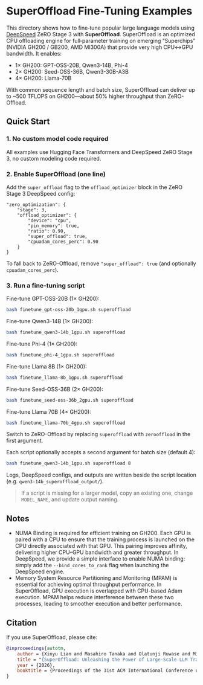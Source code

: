 
# SuperOffload Fine-Tuning Examples

This directory shows how to fine‑tune popular large language models using [DeepSpeed](https://www.deepspeed.ai/) ZeRO Stage 3 with **SuperOffload**. SuperOffload is an optimized CPU offloading engine for full‑parameter training on emerging “Superchips” (NVIDIA GH200 / GB200, AMD MI300A) that provide very high CPU↔GPU bandwidth. It enables:

* 1× GH200: GPT-OSS-20B, Qwen3-14B, Phi-4
* 2× GH200: Seed-OSS-36B, Qwen3-30B-A3B
* 4× GH200: Llama-70B

With common sequence length and batch size, SuperOffload can deliver up to ~500 TFLOPS on GH200—about 50% higher throughput than ZeRO-Offload.

## Quick Start

### 1. No custom model code required

All examples use Hugging Face Transformers and DeepSpeed ZeRO Stage 3, no custom modeling code required.

### 2. Enable SuperOffload (one line)

Add the `super_offload` flag to the `offload_optimizer` block in the ZeRO Stage 3 DeepSpeed config:

```jsonc
"zero_optimization": {
    "stage": 3,
    "offload_optimizer": {
        "device": "cpu",
        "pin_memory": true,
        "ratio": 0.90,
        "super_offload": true,
        "cpuadam_cores_perc": 0.90
    }
}
```

To fall back to ZeRO-Offload, remove `"super_offload": true` (and optionally `cpuadam_cores_perc`).

### 3. Run a fine-tuning script

Fine-tune GPT-OSS-20B (1× GH200):

```bash
bash finetune_gpt-oss-20b_1gpu.sh superoffload
```

Fine-tune Qwen3-14B (1× GH200):

```bash
bash finetune_qwen3-14b_1gpu.sh superoffload
```

Fine-tune Phi-4 (1× GH200):

```bash
bash finetune_phi-4_1gpu.sh superoffload
```

Fine-tune Llama 8B (1× GH200):

```bash
bash finetune_llama-8b_1gpu.sh superoffload
```

Fine-tune Seed-OSS-36B (2× GH200):

```bash
bash finetune_seed-oss-36b_2gpu.sh superoffload
```

Fine-tune Llama 70B (4× GH200):

```bash
bash finetune_llama-70b_4gpu.sh superoffload
```

Switch to ZeRO-Offload by replacing `superoffload` with `zerooffload` in the first argument.

Each script optionally accepts a second argument for batch size (default 4):

```bash
bash finetune_qwen3-14b_1gpu.sh superoffload 8
```

Logs, DeepSpeed configs, and outputs are written beside the script location (e.g. `qwen3-14b_superoffload_output/`).


> If a script is missing for a larger model, copy an existing one, change `MODEL_NAME`, and update output naming.


## Notes

* NUMA Binding is required for efficient training on GH200. Each GPU is paired with a CPU to ensure that the training process is launched on the CPU directly associated with that GPU. This pairing improves affinity, delivering higher CPU–GPU bandwidth and greater throughput. In DeepSpeed, we provide a simple interface to enable NUMA binding: simply add the `--bind_cores_to_rank` flag when launching the DeepSpeed engine. 
* Memory System Resource Partitioning and Monitoring (MPAM) is essential for achieving optimal throughput performance. In SuperOffload, GPU execution is overlapped with CPU-based Adam execution. MPAM helps reduce interference between these two processes, leading to smoother execution and better performance.

## Citation

If you use SuperOffload, please cite:

```bib
@inproceedings{autotm,
    author = {Xinyu Lian and Masahiro Tanaka and Olatunji Ruwase and Minjia Zhang},
    title = "{SuperOffload: Unleashing the Power of Large-Scale LLM Training on Superchips}",
    year = {2026},
    booktitle = {Proceedings of the 31st ACM International Conference on Architectural Support for Programming Languages and Operating System (ASPLOS'26)}
}
```
